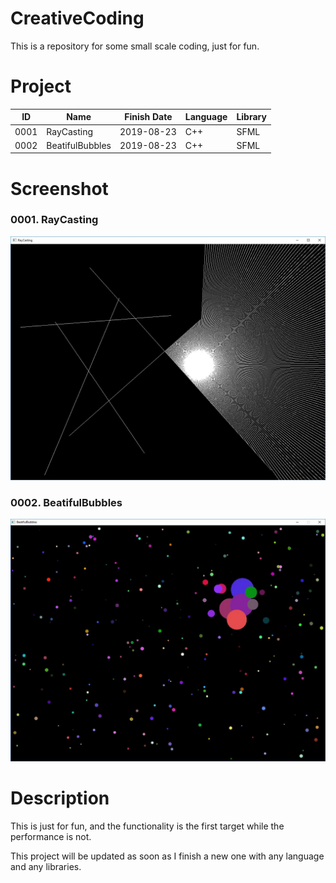 # CreativeCoding
This is a repository for some small scale coding, just for fun.

# Project

|ID|Name|Finish Date|Language|Library|
|---|-----|-----|-------|------|
|0001|RayCasting|2019-08-23|C++|SFML|
|0002|BeatifulBubbles|2019-08-23|C++|SFML|



# Screenshot
### 0001. RayCasting
![RayCasting](./ScreenShot/0001.JPG)

### 0002. BeatifulBubbles
![BeatifulBubbles](./ScreenShot/0002.JPG)


# Description

This is just for fun, and the functionality is the first target while the performance is not.

This project will be updated as soon as I finish a new one with any language and any libraries.


